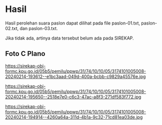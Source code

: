 # Hasil

Hasil perolehan suara paslon dapat dilihat pada file paslon-01.txt, paslon-02.txt, dan paslon-03.txt.

Jika tidak ada, artinya data tersebut belum ada pada SIREKAP.

## Foto C Plano

https://sirekap-obj-formc.kpu.go.id/05b5/pemilu/ppwp/31/74/10/10/05/3174101005008-20240214-193612--e1bc3aad-049d-400a-bcbb-c9829a45576e.jpg

https://sirekap-obj-formc.kpu.go.id/05b5/pemilu/ppwp/31/74/10/10/05/3174101005008-20240214-195650--2518e7e0-c6c3-47ac-a8f3-271df583f772.jpg

https://sirekap-obj-formc.kpu.go.id/05b5/pemilu/ppwp/31/74/10/10/05/3174101005008-20240214-194914--4260a64a-311d-4b1a-9c32-71cd81ea03de.jpg
